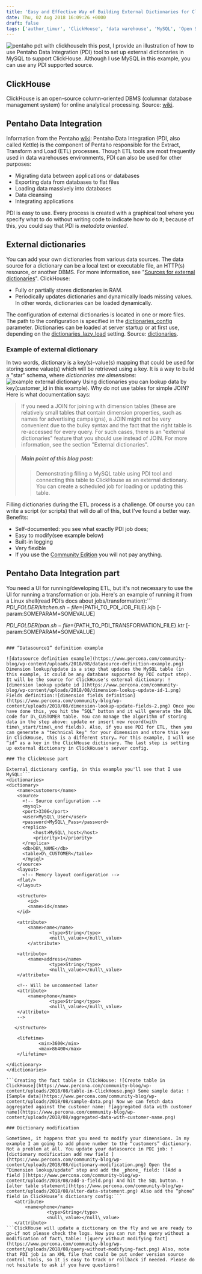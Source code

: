 ```yaml
---
title: 'Easy and Effective Way of Building External Dictionaries for ClickHouse with Pentaho Data Integration Tool'
date: Thu, 02 Aug 2018 16:09:26 +0000
draft: false
tags: ['author_timur', 'ClickHouse', 'data warehouse', 'MySQL', 'Open Source Databases', 'tools']
---
```


![pentaho pdt with clickhouse](https://www.percona.com/community-blog/wp-content/uploads/2018/08/pentaho-clickhouse-300x160.jpg)In this post, I provide an illustration of how to use Pentaho Data Integration (PDI) tool to set up external dictionaries in MySQL to support ClickHouse. Although I use MySQL in this example, you can use any PDI supported source.

ClickHouse
----------

ClickHouse is an open-source column-oriented DBMS (columnar database management system) for online analytical processing. Source: [wiki](https://en.wikipedia.org/wiki/ClickHouse).

Pentaho Data Integration
------------------------

Information from the Pentaho [wiki](https://wiki.pentaho.com/display/EAI/Pentaho+Data+Integration+%28Kettle%29+Tutorial): Pentaho Data Integration (PDI, also called Kettle) is the component of Pentaho responsible for the Extract, Transform and Load (ETL) processes. Though ETL tools are most frequently used in data warehouses environments, PDI can also be used for other purposes:

*   Migrating data between applications or databases
*   Exporting data from databases to flat files
*   Loading data massively into databases
*   Data cleansing
*   Integrating applications

PDI is easy to use. Every process is created with a graphical tool where you specify what to do without writing code to indicate how to do it; because of this, you could say that PDI is _metadata oriented_.

External dictionaries
---------------------

You can add your own dictionaries from various data sources. The data source for a dictionary can be a local text or executable file, an HTTP(s) resource, or another DBMS. For more information, see "[Sources for external dictionaries](https://clickhouse.yandex/docs/en/dicts/external_dicts_dict_sources/#dicts-external_dicts_dict_sources)". ClickHouse:

*   Fully or partially stores dictionaries in RAM.
*   Periodically updates dictionaries and dynamically loads missing values. In other words, dictionaries can be loaded dynamically.

The configuration of external dictionaries is located in one or more files. The path to the configuration is specified in the [dictionaries\_config](https://clickhouse.yandex/docs/en/operations/server_settings/settings/#server_settings-dictionaries_config) parameter. Dictionaries can be loaded at server startup or at first use, depending on the [dictionaries\_lazy\_load](https://clickhouse.yandex/docs/en/operations/server_settings/settings/#server_settings-dictionaries_lazy_load) setting. Source: [dictionaries](https://clickhouse.yandex/docs/en/query_language/dicts/).

### Example of external dictionary

In two words, dictionary is a key(s)-value(s) mapping that could be used for storing some value(s) which will be retrieved using a key. It is a way to build a "star" schema, where _dictionaries are dimensions_: ![example external dictionary](https://www.percona.com/community-blog/wp-content/uploads/2018/08/example-external-dictionary.jpg) Using dictionaries you can lookup data by key(customer\_id in this example). Why do not use tables for simple JOIN? Here is what documentation says:

> If you need a JOIN for joining with dimension tables (these are relatively small tables that contain dimension properties, such as names for advertising campaigns), a JOIN might not be very convenient due to the bulky syntax and the fact that the right table is re-accessed for every query. For such cases, there is an "external dictionaries" feature that you should use instead of JOIN. For more information, see the section "External dictionaries".

> ##### Main point of this blog post:
> 
> > Demonstrating filling a MySQL table using PDI tool and connecting this table to ClickHouse as an external dictionary. You can create a scheduled job for loading or updating this table.

Filling dictionaries during the ETL process is a challenge. Of course you can write a script (or scripts) that will do all of this, but I've found a better way. Benefits:

*   Self-documented: you see what exactly PDI job does;
*   Easy to modify(see example below)
*   Built-in logging
*   Very flexible
*   If you use the [Community Edition](https://wiki.pentaho.com/display/COM/Community+Edition+Downloads) you will not pay anything.

Pentaho Data Integration part
-----------------------------

You need a UI for running/developing ETL, but it's not necessary to use the UI for running a transformation or job. Here's an example of running it from a Linux shell(read PDI’s docs about jobs/transformation):```
${PDI\_FOLDER}/kitchen.sh -file=${PATH\_TO\_PDI\_JOB\_FILE}.kjb \[-param:SOMEPARAM=SOMEVALUE\]

${PDI\_FOLDER}/pan.sh -file=${PATH\_TO\_PDI\_TRANSFORMATION\_FILE}.ktr \[-param:SOMEPARAM=SOMEVALUE\]
```Here is a PDI transformation. In this example I use three tables as a source of information, but you can create very complex logic: ![PDI transformation](https://www.percona.com/community-blog/wp-content/uploads/2018/08/pdi-transformation.png)

### “Datasource1” definition example

![datasource definition example](https://www.percona.com/community-blog/wp-content/uploads/2018/08/datasource-definition-example.png) Dimension lookup/update is a step that updates the MySQL table (in this example, it could be any database supported by PDI output step). It will be the source for ClickHouse's external dictionary: ![dimension lookup update id ](https://www.percona.com/community-blog/wp-content/uploads/2018/08/dimension-lookup-update-id-1.png) Fields definition:![dimension fields definition](https://www.percona.com/community-blog/wp-content/uploads/2018/08/dimension-lookup-update-fields-2.png) Once you have done this, you hit the “SQL” button and it will generate the DDL code for D\_CUSTOMER table. You can manage the algorithm of storing data in the step above: update or insert new record(with time\_start/time\_end fields). Also, if you use PDI for ETL, then you can generate a "technical key" for your dimension and store this key in ClickHouse, this is a different story… For this example, I will use “id” as a key in the ClickHouse dictionary. The last step is setting up external dictionary in ClickHouse's server config.

### The ClickHouse part

External dictionary config, in this example you'll see that I use MySQL:```
<dictionaries>
<dictionary>
    <name>customers</name>
    <source>
      <!-- Source configuration -->
      <mysql>
      <port>3306</port>
      <user>MySQL\_User</user>
      <password>MySQL\_Pass</password>
      <replica>
          <host>MySQL\_host</host>
          <priority>1</priority>
      </replica>
      <db>DB\_NAME</db>
      <table>D\_CUSTOMER</table>
      </mysql>
    </source>
    <layout>
      <!-- Memory layout configuration -->
	<flat/>
    </layout>

    <structure>
        <id>
		<name>id</name>
	</id>

    <attribute>
        <name>name</name>
                <type>String</type>
                <null\_value></null\_value>
        </attribute>

    <attribute>
        <name>address</name>
                <type>String</type>
                <null\_value></null\_value>
    </attribute>

    <!-- Will be uncommented later
    <attribute>
        <name>phone</name>
                <type>String</type>
                <null\_value></null\_value>
    </attribute>
    -->

   </structure>

    <lifetime>
            <min>3600</min>
            <max>86400</max>
    </lifetime>

</dictionary>
</dictionaries>

```Creating the fact table in ClickHouse: ![Create table in ClickHouse](https://www.percona.com/community-blog/wp-content/uploads/2018/08/table-in-ClickHouse.png) Some sample data: ![Sample data](https://www.percona.com/community-blog/wp-content/uploads/2018/08/sample-data.png) Now we can fetch data aggregated against the customer name: ![aggregated data with customer name](https://www.percona.com/community-blog/wp-content/uploads/2018/08/aggregated-data-with-customer-name.png)

### Dictionary modification

Sometimes, it happens that you need to modify your dimensions. In my example I am going to add phone number to the “customers” dictionary. Not a problem at all. You update your datasource in PDI job: ![dictionary modification add new field ](https://www.percona.com/community-blog/wp-content/uploads/2018/08/dictionary-modification.png) Open the “Dimension lookup/update” step and add the _phone_ field: ![Add a field ](https://www.percona.com/community-blog/wp-content/uploads/2018/08/add-a-field.png) And hit the SQL button. ![alter table statement](https://www.percona.com/community-blog/wp-content/uploads/2018/08/alter-data-statement.png) Also add the “phone” field in ClickHouse’s dictionary config:```
   <attribute>
       <name>phone</name>
               <type>String</type>
               <null\_value></null\_value>
   </attribute>
```ClickHouse will update a dictionary on the fly and we are ready to go—if not please check the logs. Now you can run the query without a modification of fact\_table: ![query without modifying fact](https://www.percona.com/community-blog/wp-content/uploads/2018/08/query-without-modifying-fact.png) Also, note that PDI job is an XML file that could be put under version source control tools, so it is easy to track or rollback if needed. Please do not hesitate to ask if you have questions!